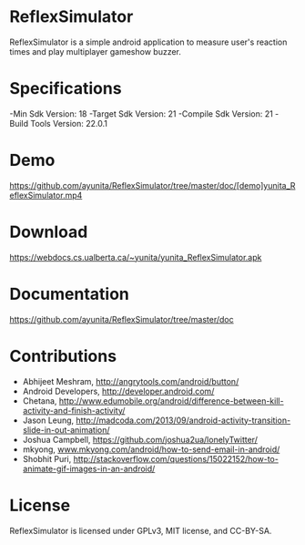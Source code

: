# ReflexSimulator
ReflexSimulator is a simple android application to measure user's reaction times
and play multiplayer gameshow buzzer.

# Specifications
-Min Sdk Version: 18
-Target Sdk Version: 21
-Compile Sdk Version: 21
-Build Tools Version: 22.0.1

# Demo
https://github.com/ayunita/ReflexSimulator/tree/master/doc/[demo]yunita_ReflexSimulator.mp4

# Download
https://webdocs.cs.ualberta.ca/~yunita/yunita_ReflexSimulator.apk

# Documentation
https://github.com/ayunita/ReflexSimulator/tree/master/doc

# Contributions
- Abhijeet Meshram, http://angrytools.com/android/button/
- Android Developers, http://developer.android.com/
- Chetana, http://www.edumobile.org/android/difference-between-kill-activity-and-finish-activity/
- Jason Leung, http://madcoda.com/2013/09/android-activity-transition-slide-in-out-animation/
- Joshua Campbell, https://github.com/joshua2ua/lonelyTwitter/
- mkyong, www.mkyong.com/android/how-to-send-email-in-android/
- Shobhit Puri, http://stackoverflow.com/questions/15022152/how-to-animate-gif-images-in-an-android/

# License
ReflexSimulator is licensed under GPLv3, MIT license, and CC-BY-SA.

